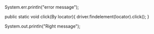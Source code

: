 System.err.println("error message");

public static void click(By locator){
driver.findelement(locator).click();
}

System.out.println("Right message");
